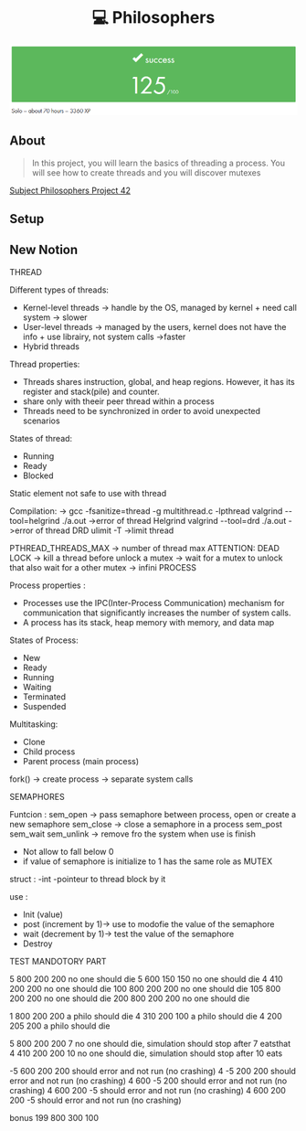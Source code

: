 <h1 align=center>💻 Philosophers</h1>
<p align="center">
  <img src="img/philosophers.png?raw=true"/>
</p>

## About
>In this project, you will learn the basics of threading a process.
>You will see how to create threads and you will discover mutexes

[Subject Philosophers Project 42](philosophers.pdf)

## Setup

## New Notion
THREAD

Different types of threads:

- Kernel-level threads -> handle by the OS, managed by kernel + need call system -> slower
- User-level threads -> managed by the users, kernel does not have the info + use librairy, not system calls ->faster
- Hybrid threads

Thread properties:
- Threads shares instruction, global, and heap regions. However, it has its register and stack(pile) and counter.
- share only with theeir peer thread within a process
- Threads need to be synchronized in order to avoid unexpected scenarios

States of thread:
- Running
- Ready
- Blocked

Static element not safe to use with thread

Compilation:
-> gcc -fsanitize=thread -g multithread.c -lpthread
valgrind --tool=helgrind ./a.out ->error of thread Helgrind
valgrind --tool=drd ./a.out ->error of thread DRD
ulimit -T ->limit thread

PTHREAD_THREADS_MAX -> number of thread max
ATTENTION: DEAD LOCK -> kill a thread before unlock a mutex
					-> wait for a mutex to unlock that also wait for a other mutex -> infini
PROCESS

Process properties :
- Processes use the IPC(Inter-Process Communication) mechanism for communication that significantly increases the number of system calls.
- A process has its stack, heap memory with memory, and data map

States of Process:
- New
- Ready
- Running
- Waiting
- Terminated
- Suspended

Multitasking:
- Clone
- Child process
- Parent process (main process)

fork() -> create process -> separate system calls

SEMAPHORES

Funtcion :
sem_open -> pass semaphore between process, open or create a new semaphore
sem_close -> close a semaphore in a process
sem_post
sem_wait
sem_unlink -> remove fro the system  when use is finish

- Not allow to fall below 0
- if value of semaphore is initialize to 1 has the same role as MUTEX

struct : 
	-int
	-pointeur to thread block by it

use :
- Init (value)
- post (increment by 1)-> use to modofie the value of the semaphore
- wait (decrement by 1)-> test the value of the semaphore
- Destroy


TEST MANDOTORY PART

5 800 200 200			no one should die
5 600 150 150			no one should die
4 410 200 200			no one should die
100 800 200 200			no one should die
105 800 200 200			no one should die
200 800 200 200			no one should die

1 800 200 200			a philo should die
4 310 200 100			a philo should die
4 200 205 200			a philo should die

5 800 200 200 7			no one should die, simulation should stop after 7 eatsthat
4 410 200 200 10		no one should die, simulation should stop after 10 eats

-5 600 200 200			should error and not run (no crashing)
4 -5 200 200			should error and not run (no crashing)
4 600 -5 200			should error and not run (no crashing)
4 600 200 -5			should error and not run (no crashing)
4 600 200 200 -5		should error and not run (no crashing)

bonus 199 800 300 100
